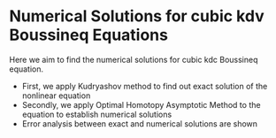 # Numerical Solutions for cubic kdv Boussineq Equations
Here we aim to find the numerical solutions for cubic kdc Boussineq equation.
* First, we apply Kudryashov method to find out exact solution of the nonlinear equation
* Secondly, we apply Optimal Homotopy Asymptotic Method to the equation to establish numerical solutions
* Error analysis between exact and numerical solutions are shown


